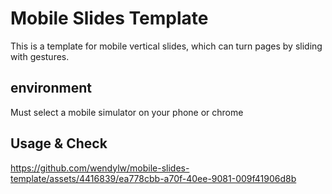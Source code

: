 # Mobile Slides Template

This is a template for mobile vertical slides, which can turn pages by sliding with gestures.

## environment

Must select a mobile simulator on your phone or chrome

## Usage & Check


https://github.com/wendylw/mobile-slides-template/assets/4416839/ea778cbb-a70f-40ee-9081-009f41906d8b

